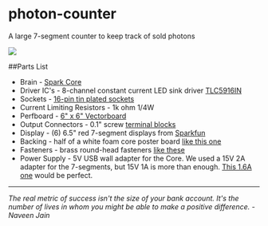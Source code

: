 photon-counter
==============

A large 7-segment counter to keep track of sold photons

![](http://i.imgur.com/3YVueBd.jpg)

##Parts List

* Brain - [Spark Core](https://store.spark.io)
* Driver IC's - 8-channel constant current LED sink driver [TLC5916IN](http://www.digikey.com/product-detail/en/TLC5916IN/296-24383-5-ND/1906409)
* Sockets - [16-pin tin plated sockets](http://www.digikey.com/product-search/en?vendor=0&keywords=ed3046-5)
* Current Limiting Resistors - 1k ohm 1/4W
* Perfboard - [6" x 6" Vectorboard](http://www.digikey.com/product-search/en?vendor=0&keywords=v2012-nd)
* Output Connectors - 0.1" screw [terminal blocks](http://www.digikey.com/product-search/en?KeyWords=ED10566-ND)
* Display - (6) 6.5" red 7-segment displays from [Sparkfun](https://www.sparkfun.com/products/8530)
* Backing - half of a white foam core poster board [like this one](http://www.officedepot.com/a/products/454140/Office-Depot-Brand-Foam-Boards-30/)
* Fasteners - brass round-head fasteners [like these](http://www.officedepot.com/a/products/613827/Office-Depot-Brand-Round-Head-Fasteners/)
* Power Supply - 5V USB wall adapter for the Core. We used a 15V 2A adapter for the 7-segments, but 15V 1A is more than enough.  [This 1.6A one](http://www.digikey.com/product-detail/en/EPSA150160U-P5P-SZ/T1072-P5P-ND/2235264) would be perfect.

---

*The real metric of success isn't the size of your bank account. It's the number of lives in whom you might be able to make a positive difference. - Naveen Jain*
